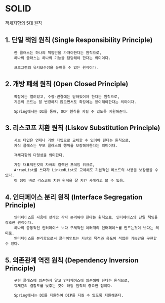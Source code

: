 
# SOLID
객체지향의 5대 원칙

## 1. 단일 책임 원칙 (Single Responsibility Principle) 
```
    한 클래스는 하나의 책임만을 가져야한다는 원칙으로,
    하나의 클래스는 하나의 기능을 담당해야 한다는 의미이다.
    
    프로그램의 유지보수성을 높여줄 수 있는 원칙이다.
```
## 2. 개방 폐쇄 원칙 (Open Closed Principle)
```
    확장에는 열려있고, 수정-변경에는 닫혀있어야 한다는 원칙으로,
    기존의 코드는 잘 변경하지 않으면서도 확장에는 용이해야한다는 의미이다.
    
    Spring에서는 DI를 통해, OCP 원칙을 지킬 수 있도록 지원해준다.
```
## 3. 리스코프 치환 원칙 (Liskov Substitution Principle)
```
    서브 타입은 언제나 기반 타입으로 교체할 수 있어야 한다는 원칙으로,
    자식 클래스는 부모 클래스의 행위를 보장해야한다는 의미이다. 
    
    객체지향의 다형성을 의미한다.
    
    가장 대표적인것이 자바의 컬렉션 프레임 워크로, 
    ArrayList를 쓰다가 LinkedList로 교체해도 기본적인 메소드의 사용을 보장받을 수 있다. 
    이 점이 바로 리스코프 치환 원칙을 잘 지킨 사례라고 볼 수 있음.
```
## 4. 인터페이스 분리 원칙 (Interface Segregation Principle)
```
    인터페이스를 사용에 맞게끔 각자 분리해야 한다는 원칙으로, 인터페이스의 단일 책임을 강조한 원칙이다.
    하나의 공통적인 인터페이스 보다 구체적인 여러개의 인터페이스를 만드는것이 낫다는 의미로,
    인터페이스를 분리함으로써 클라이언트는 자신의 목적과 용도에 적합한 기능만을 구현할 수 있다.
```
## 5. 의존관계 역전 원칙 (Dependency Inversion Principle)
```
    구현 클래스에 의존하지 말고 인터페이스에 의존해야 한다는 원칙으로,
    객체간의 결합도를 낮추는 것이 해당 원칙의 중요한 점이다.
    
    Spring에서는 DI를 지원하여 DIP를 지킬 수 있도록 지원해준다.
```




